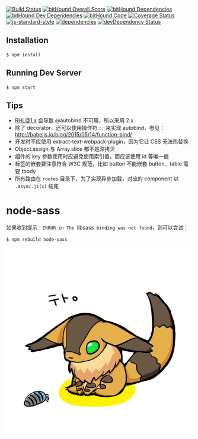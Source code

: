 [![Build Status](https://travis-ci.org/kagawagao/teto.js.svg?branch=master)](https://travis-ci.org/kagawagao/teto.js)
[![bitHound Overall Score](https://www.bithound.io/github/kagawagao/teto.js/badges/score.svg)](https://www.bithound.io/github/kawagagao/teto.js)
[![bitHound Dependencies](https://www.bithound.io/github/kagawagao/teto.js/badges/dependencies.svg)](https://www.bithound.io/github/kawagagao/teto.js/master/dependencies/npm)
[![bitHound Dev Dependencies](https://www.bithound.io/github/kagawagao/teto.js/badges/devDependencies.svg)](https://www.bithound.io/github/kagawagao/teto.js/master/dependencies/npm)
[![bitHound Code](https://www.bithound.io/github/kagawagao/teto.js/badges/code.svg)](https://www.bithound.io/github/kagawagao/teto.js)
[![Coverage Status](https://coveralls.io/repos/github/kagawagao/teto.js/badge.svg?branch=master)](https://coveralls.io/github/kagawagao/teto.js?branch=master)
[![js-standard-style](https://img.shields.io/badge/code%20style-standard-brightgreen.svg?style=flat-square)](http://standardjs.com/)
[![dependencies](https://david-dm.org/kagawagao/teto.js.svg?style=flat-square)](https://david-dm.org/kagawagao/teto.js)
[![devDependency Status](https://david-dm.org/kagawagao/teto.js/dev-status.svg?style=flat-square)](https://david-dm.org/kagawagao/teto.js#info=devDependencies)

## Installation

```
$ npm install
```

## Running Dev Server

```
$ npm start
```

## Tips

- RHL@1.x 会导致 @autobind 不可用，所以采用 2.x
- 除了 decorator，还可以使用操作符 `::` 来实现 autobind，参见：http://babeljs.io/blog/2015/05/14/function-bind/
- 开发时不应使用 extract-text-webpack-plugin，因为它让 CSS 无法热替换
- Object.assign 与 Array.slice 都不是深拷贝
- 组件的 key 参数使用时应避免使用索引值，而应该使用 id 等唯一值
- 标签的嵌套要注意符合 W3C 规范，比如 button 不能嵌套 button、table 需要 tbody
- 所有路由在 `routes` 目录下，为了实现异步加载，对应的 component 以 `.async.js(x)` 结尾

# node-sass

如果收到提示：`ERROR in The `libsass` binding was not found`，则可以尝试：

```
$ npm rebuild node-sass
```

[![](teto.png)](http://seiga.nicovideo.jp/seiga/im2044734)
